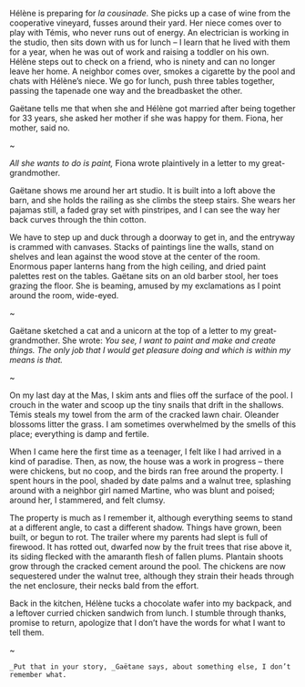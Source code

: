 
Hélène is preparing for _la cousinade._ She picks up a case of wine from the cooperative vineyard, fusses around their yard. Her niece comes over to play with Témis, who never runs out of energy. An electrician is working in the studio, then sits down with us for lunch – I learn that he lived with them for a year, when he was out of work and raising a toddler on his own. Hélène steps out to check on a friend, who is ninety and can no longer leave her home. A neighbor comes over, smokes a cigarette by the pool and chats with Hélène’s niece. We go for lunch, push three tables together, passing the tapenade one way and the breadbasket the other.

Gaëtane tells me that when she and Hélène got married after being together for 33 years, she asked her mother if she was happy for them. Fiona, her mother, said no.

~

_All she wants to do is paint,_ Fiona wrote plaintively in a letter to my great-grandmother.

Gaëtane shows me around her art studio. It is built into a loft above the barn, and she holds the railing as she climbs the steep stairs. She wears her pajamas still, a faded gray set with pinstripes, and I can see the way her back curves through the thin cotton.

We have to step up and duck through a doorway to get in, and the entryway is crammed with canvases. Stacks of paintings line the walls, stand on shelves and lean against the wood stove at the center of the room. Enormous paper lanterns hang from the high ceiling, and dried paint palettes rest on the tables. Gaëtane sits on an old barber stool, her toes grazing the floor. She is beaming, amused by my exclamations as I point around the room, wide-eyed.

~

Gaëtane sketched a cat and a unicorn at the top of a letter to my great-grandmother. She wrote: _You see, I want to paint and make and create things. The only job that I would get pleasure doing and which is within my means is that._

~

On my last day at the Mas, I skim ants and flies off the surface of the pool. I crouch in the water and scoop up the tiny snails that drift in the shallows. Témis steals my towel from the arm of the cracked lawn chair. Oleander blossoms litter the grass. I am sometimes overwhelmed by the smells of this place; everything is damp and fertile.

When I came here the first time as a teenager, I felt like I had arrived in a kind of paradise.  Then, as now, the house was a work in progress – there were chickens, but no coop, and the birds ran free around the property.  I spent hours in the pool, shaded by date palms and a walnut tree, splashing around with a neighbor girl named Martine, who was blunt and poised; around her, I stammered, and felt clumsy.

The property is much as I remember it, although everything seems to stand at a different angle, to cast a different shadow.  Things have grown, been built, or begun to rot.  The trailer where my parents had slept is full of firewood.  It has rotted out, dwarfed now by the fruit trees that rise above it, its siding flecked with the amaranth flesh of fallen plums. Plantain shoots grow through the cracked cement around the pool.  The chickens are now sequestered under the walnut tree, although they strain their heads through the net enclosure, their necks bald from the effort.

Back in the kitchen, Hélène tucks a chocolate wafer into my backpack, and a leftover curried chicken sandwich from lunch. I stumble through thanks, promise to return, apologize that I don’t have the words for what I want to tell them.

~


    _Put that in your story, _Gaëtane says, about something else, I don’t remember what.

 